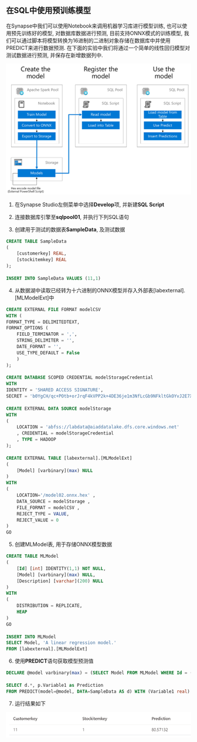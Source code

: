 ## 在SQL中使用预训练模型

在Synapse中我们可以使用Notebook来调用机器学习库进行模型训练, 也可以使用预先训练好的模型, 对数据库数据进行预测, 目前支持ONNX模式的训练模型, 我们可以通过脚本将模型转换为16进制的二进制对象存储在数据库中并使用PREDICT来进行数据预测. 在下面的实验中我们将通过一个简单的线性回归模型对测试数据进行预测, 并保存在新增数据列中. 

![Train Model](./media/model-registration-process.png "模型使用")

1. 在Synapse Studio左侧菜单中选择**Develop**项, 并新建**SQL Script**

2. 连接数据库引擎至**sqlpool01**, 并执行下列SQL语句

3. 创建用于测试的数据表**SampleData**, 及测试数据

```sql
CREATE TABLE SampleData
(
    [customerkey] REAL, 
    [stockitemkey] REAL
);

INSERT INTO SampleData VALUES (11,1)
```

4. 从数据湖中读取已经转为十六进制的ONNX模型并存入外部表[labexternal].[MLModelExt]中

```sql
CREATE EXTERNAL FILE FORMAT modelCSV
WITH (
FORMAT_TYPE = DELIMITEDTEXT,
FORMAT_OPTIONS (
    FIELD_TERMINATOR = ',',
    STRING_DELIMITER = '',
    DATE_FORMAT = '',
    USE_TYPE_DEFAULT = False
    )
);

CREATE DATABASE SCOPED CREDENTIAL modelStorageCredential
WITH
IDENTITY = 'SHARED ACCESS SIGNATURE',
SECRET = 'b0YgCH/qc+POtb+orJrqF4kVPP2k+4DE36je1m3NfLcGb9NFkltGkOYvJ2E7X3+dAs/F0I+MqKooP/LuhBPVmQ==';

CREATE EXTERNAL DATA SOURCE modelStorage
WITH
( 
    LOCATION = 'abfss://labdata@aiaddatalake.dfs.core.windows.net'
    , CREDENTIAL = modelStorageCredential
    , TYPE = HADOOP
);

CREATE EXTERNAL TABLE [labexternal].[MLModelExt]
(
    [Model] [varbinary](max) NULL
)
WITH
(
    LOCATION='/model02.onnx.hex' ,
    DATA_SOURCE = modelStorage ,
    FILE_FORMAT = modelCSV ,
    REJECT_TYPE = VALUE,
    REJECT_VALUE = 0
)
GO
```

5. 创建MLModel表, 用于存储ONNX模型数据

```sql
CREATE TABLE MLModel
(
    [Id] [int] IDENTITY(1,1) NOT NULL,
    [Model] [varbinary](max) NULL,
    [Description] [varchar](200) NULL
)
WITH
(
    DISTRIBUTION = REPLICATE,
    HEAP
)
GO

INSERT INTO MLModel
SELECT Model, 'A linear regression model.'
FROM [labexternal].[MLModelExt]
```

6. 使用**PREDICT**语句获取模型预测值
```sql
DECLARE @model varbinary(max) = (SELECT Model FROM MLModel WHERE Id = (SELECT Top(1) max(ID) FROM MLModel));

SELECT d.*, p.Variable1 as Prediction
FROM PREDICT(model=@model, DATA=SampleData AS d) WITH (Variable1 real) AS p;
```

7. 运行结果如下

![Predict Result](./media/predict_result.png "预测结果")